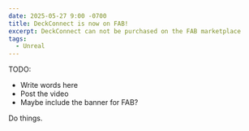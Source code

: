 ```yaml
---
date: 2025-05-27 9:00 -0700
title: DeckConnect is now on FAB!
excerpt: DeckConnect can not be purchased on the FAB marketplace
tags:
  - Unreal
---
```


TODO:

* Write words here
* Post the video
* Maybe include the banner for FAB?

Do things.
